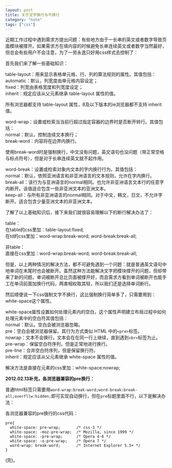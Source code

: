 ```yaml
---
layout: post
title: 关于文字换行与不换行
category: "note"
tags: ["css"]
---
```


近期工作过程中遇到需求方提出问题：有些地方由于一长串的英文或者数字导致页面模块被撑开。如果需求方在填内容的时候避免长串连续英文或者数字当然最好，但总会有些用户不会注意，为了一劳永逸只好用css样式去控制了：

首先我们来了解一些基础知识：

table-layout：用来显示表格单元格、行、列的算法规则的属性。其值包括：  
automatic：默认，列宽度由单元格内容设定；  
fixed：列宽由表格宽度和列宽度设定；  
inherit：规定应该从父元素继承 table-layout 属性的值。

所有浏览器都支持 table-layout 属性，8及以下版本的ie浏览器都不支持 inherit 值。

word-wrap：设置或检索当当前行超过指定容器的边界时是否断开转行。其值包括：  
normal：默认，控制连续文本换行；  
break-word：内容将在边界内换行。

使用break-word时是强制换行，中文没有问题，英文语句也没问题（带正常空格与标点符号），但是对于长串连续英文就不起作用。

word-break：设置或检索对象内文本的字内换行行为。其值包括：  
normal：默认，依照亚洲语言和非亚洲语言的文本规则，允许在字内换行。  
break-all：该行为与亚洲语言的normal相同。也允许非亚洲语言文本行的任意字内断开。该值适合包含一些非亚洲文本的亚洲文本。  
keep-all：与所有非亚洲语言的normal相同。对于中文，韩文，日文，不允许字断开。适合包含少量亚洲文本的非亚洲文本。

了解了以上基础知识后，接下来我们就很容易理解以下的断行解决办法了：

table：  
在table的css里加：table-layout:fixed;  
在td的css里加：word-wrap:break-word; word-break:break-all;

非table：  
直接在css里加：word-wrap:break-word; word-break:break-all;

但是，以上两种情况的解决方法，都不可避免遇到一个问题：就是普通英文语句中地单词在末尾时也会被断开。虽然这种方法能解决文字把模块撑开的问题，但却带来了新的问题，单词被断开总比页面被撑开好，而且需求方看到单词被断开也能手工在单词前面加换行代码，两害相权取其轻，所以我们还是选择单词断行。

然后顺便说一下css强制文字不换行，这比强制换行简单多了，只需要用到：white-space这个属性。

white-space属性设置如何处理元素内的空白，这个属性声明建立布局过程中如何处理元素中的空白符其值包括：  
normal：默认。空白会被浏览器忽略。  
pre：空白会被浏览器保留。其行为方式类似 HTML 中的`<pre>`标签。  
nowrap：文本不会换行，文本会在在同一行上继续，直到遇到`<br>`标签为止。  
pre-wrap：保留空白符序列，但是正常地进行换行。  
pre-line：合并空白符序列，但是保留换行符。  
inherit：规定应该从父元素继承 white-space 属性的值。

解决方法是直接在元素的css里加：white-space:nowrap;

__2012.02.13补充，各浏览器兼容的pre换行：__

普通html标签只需要用`word-wrap:break-word;word-break:break-all;overfllw:hidden;`即可实现自动换行，但在`pre`标题里面不行，以下是解决办法：

各浏览器兼容的pre换行的css代码：

	pre{
	  white-space: pre-wrap;       /* css-3 */
	  white-space: -moz-pre-wrap;  /* Mozilla, since 1999 */
	  white-space: -pre-wrap;      /* Opera 4-6 */
	  white-space: -o-pre-wrap;    /* Opera 7 */
	  word-wrap: break-word;       /* Internet Explorer 5.5+ */
	}

(完)。


